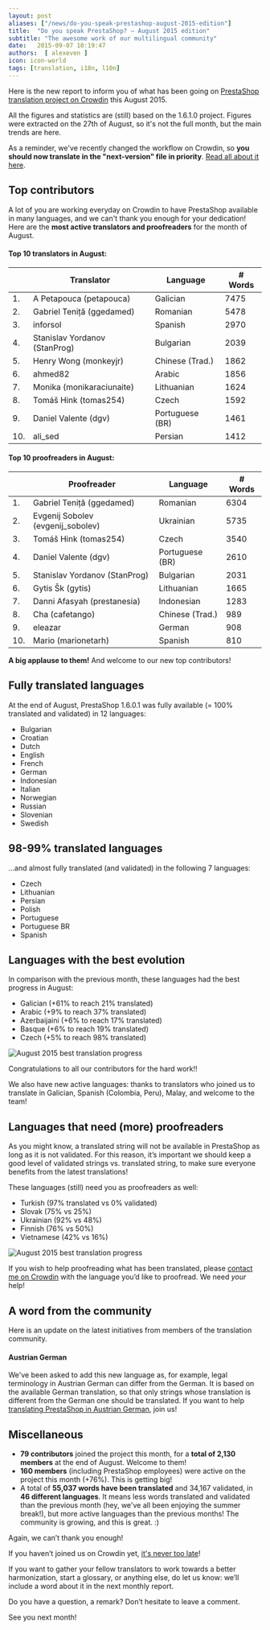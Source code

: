 ```yaml
---
layout: post
aliases: ["/news/do-you-speak-prestashop-august-2015-edition"]
title:  "Do you speak PrestaShop? – August 2015 edition"
subtitle: "The awesome work of our multilingual community"
date:   2015-09-07 10:19:47
authors:  [ alexeven ]
icon: icon-world
tags: [translation, i18n, l10n]
---
```



Here is the new report to inform you of what has been going on [PrestaShop translation project on Crowdin](https://crowdin.com/project/prestashop-official) this August 2015.

All the figures and statistics are (still) based on the 1.6.1.0 project. Figures were extracted on the 27th of August, so it's not the full month, but the main trends are here.

As a reminder, we've recently changed the workflow on Crowdin, so **you should now translate in the "next-version" file in priority**. [Read all about it here](http://build.prestashop.com/news/do-you-speak-prestashop-july-2015-edition/).


## Top contributors

A lot of you are working everyday on Crowdin to have PrestaShop available in many languages, and we can't thank you enough for your dedication! Here are the **most active translators and proofreaders** for the month of August.

#### Top 10 translators in August:

| |Translator | Language | # Words
|-|---------- | -------- | ----------------
 1. | A Petapouca (petapouca) | Galician  |7475
 2. | Gabriel Teniță (ggedamed) | Romanian |5478
 3. | inforsol | Spanish| 2970
 4. | Stanislav Yordanov (StanProg) | Bulgarian |2039
 5. | Henry Wong (monkeyjr) | Chinese (Trad.) | 1862
 6. | ahmed82 | Arabic |1856
 7. | Monika (monikaraciunaite) | Lithuanian |1624
 8. | Tomáš Hink (tomas254) | Czech |1592
 9. | Daniel Valente (dgv) | Portuguese (BR) |1461
10. | ali_sed | Persian |1412


#### Top 10 proofreaders in August:

| | Proofreader | Language | # Words
|-| ---------- | -------- | ----------------
 1. | Gabriel Teniță (ggedamed) | Romanian |6304
 2. | Evgenij Sobolev (evgenij_sobolev) | Ukrainian |5735
 3. | Tomáš Hink (tomas254) | Czech | 3540
 4. | Daniel Valente (dgv) | Portuguese (BR) |2610
 5. | Stanislav Yordanov (StanProg) | Bulgarian | 2031
 6. | Gytis Šk (gytis) | Lithuanian |1665
 7. | Danni Afasyah (prestanesia) | Indonesian |1283
 8. | Cha (cafetango) | Chinese (Trad.) |989
 9. | eleazar | German |908
10. | Mario (marionetarh) | Spanish |810

**A big applause to them!** And welcome to our new top contributors!


## Fully translated languages

At the end of August, PrestaShop 1.6.0.1 was fully available (= 100% translated and validated) in 12 languages:

* Bulgarian
* Croatian
* Dutch
* English
* French
* German
* Indonesian
* Italian
* Norwegian
* Russian
* Slovenian
* Swedish


## 98-99% translated languages

…and almost fully translated (and validated) in the following 7 languages:

* Czech
* Lithuanian
* Persian
* Polish
* Portuguese
* Portuguese BR
* Spanish



## Languages with the best evolution

In comparison with the previous month, these languages had the best progress in August:

* Galician (+61% to reach 21% translated)
* Arabic (+9% to reach 37% translated)
* Azerbaijaini (+6% to reach 17% translated)
* Basque (+6% to reach 19% translated)
* Czech (+5% to reach 98% translated)

![August 2015 best translation progress](/assets/images/2015/09/Build_Crowdin_progess_august15.png)

Congratulations to all our contributors for the hard work!!

We also have new active languages: thanks to translators who joined us to translate in Galician, Spanish (Colombia, Peru), Malay, and welcome to the team!


## Languages that need (more) proofreaders

As you might know, a translated string will not be available in PrestaShop as long as it is not validated. For this reason, it’s important we should keep a good level of validated strings vs. translated string, to make sure everyone benefits from the latest translations!

These languages (still) need you as proofreaders as well:

* Turkish (97% translated vs 0% validated)
* Slovak (75% vs 25%)
* Ukrainian (92% vs 48%)
* Finnish (76% vs 50%)
* Vietnamese (42% vs 16%)


![August 2015 best translation progress](/assets/images/2015/09/Build_Crowdin_proofreading_august15.png)

If you wish to help proofreading what has been translated, please [contact me on Crowdin](https://crowdin.com/profile/alex-even) with the language you’d like to proofread. We need *your* help!



## A word from the community

Here is an update on the latest initiatives from members of the translation community.

#### Austrian German
We've been asked to add this new language as, for example, legal terminology in Austrian German can differ from the German. It is based on the available German translation, so that only strings whose translation is different from the German one should be translated.
If you want to help [translating PrestaShop in Austrian German](https://crowdin.com/project/prestashop-official/de-AT), join us!


## Miscellaneous
* **79 contributors** joined the project this month, for a **total of 2,130 members** at the end of August. Welcome to them!
* **160 members** (including PrestaShop employees) were active on the project this month (+76%). This is getting big!
* A total of **55,037 words have been translated** and 34,167 validated, in **46 different languages**. It means less words translated and validated than the previous month (hey, we've all been enjoying the summer break!), but more active languages than the previous months! The community is growing, and this is great. :)

Again, we can’t thank you enough!

If you haven’t joined us on Crowdin yet, [it's never too late](https://crowdin.com/project/prestashop-official)!

If you want to gather your fellow translators to work towards a better harmonization, start a glossary, or anything else, do let us know: we’ll include a word about it in the next monthly report.

Do you have a question, a remark? Don’t hesitate to leave a comment.

See you next month!
